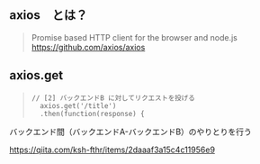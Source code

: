 ## axios　とは？
> Promise based HTTP client for the browser and node.js  
https://github.com/axios/axios

## axios.get

> ```
> // [2] バックエンドB に対してリクエストを投げる
>   axios.get('/title')
>   .then(function(response) {
> ```

バックエンド間（バックエンドA-バックエンドB）のやりとりを行う

https://qiita.com/ksh-fthr/items/2daaaf3a15c4c11956e9
